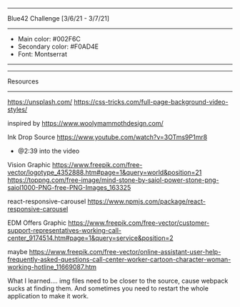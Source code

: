 *************************************

Blue42 Challenge [3/6/21 - 3/7/21]

*************************************
 
- Main color: #002F6C
- Secondary color: #F0AD4E
- Font: Montserrat

**************************************


*********************
Resources
*********************
https://unsplash.com/
https://css-tricks.com/full-page-background-video-styles/

inspired by
https://www.woolymammothdesign.com/

Ink Drop Source
https://www.youtube.com/watch?v=3OTms9P1mr8 
 - @2:39 into the video

Vision Graphic
https://www.freepik.com/free-vector/logotype_4352888.htm#page=1&query=world&position=21
https://toppng.com/free-image/mind-stone-by-saiol-power-stone-png-saiol1000-PNG-free-PNG-Images_163325

react-responsive-carousel
https://www.npmjs.com/package/react-responsive-carousel

EDM Offers Graphic
https://www.freepik.com/free-vector/customer-support-representatives-working-call-center_9174514.htm#page=1&query=service&position=2


maybe
https://www.freepik.com/free-vector/online-assistant-user-help-frequently-asked-questions-call-center-worker-cartoon-character-woman-working-hotline_11669087.htm

What I learned.... img files need to be closer to the source, cause webpack sucks at finding them. And sometimes you need to restart the whole application to make it work.